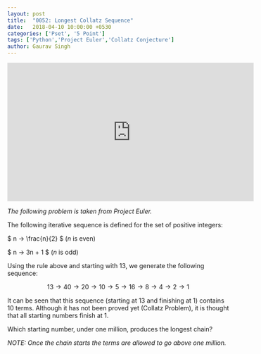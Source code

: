 ```yaml
---
layout: post
title:  "0052: Longest Collatz Sequence"
date:   2018-04-10 10:00:00 +0530
categories: ['Pset', '5 Point']
tags: ['Python','Project Euler','Collatz Conjecture']
author: Gaurav Singh
---
```

<iframe width="560" height="315" src="https://www.youtube.com/embed/LqKpkdRRLZw?rel=0" frameborder="0" allow="autoplay; encrypted-media" allowfullscreen></iframe>

_The following problem is taken from Project Euler._

The following iterative sequence is defined for the set of positive integers:

$ n → \frac{n}{2} $ ($n$ is even)

$ n → 3n + 1 $ ($n$ is odd)

Using the rule above and starting with $13$, we generate the following sequence:

$$13 → 40 → 20 → 10 → 5 → 16 → 8 → 4 → 2 → 1$$

It can be seen that this sequence (starting at $13$ and finishing at $1$) contains $10$ terms. Although it has not been proved yet (Collatz Problem), it is thought that all starting numbers finish at 1.

Which starting number, under one million, produces the longest chain?

_NOTE: Once the chain starts the terms are allowed to go above one million._

